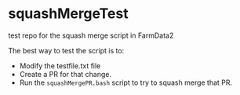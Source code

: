 # squashMergeTest
test repo for the squash merge script in FarmData2

The best way to test the script is to:
- Modify the testfile.txt file
- Create a PR for that change.
- Run the `squashMergePR.bash` script to try to squash merge that PR.
